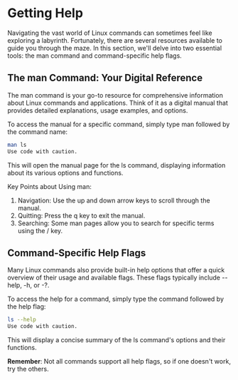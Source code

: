 # Getting Help

Navigating the vast world of Linux commands can sometimes feel like exploring a labyrinth. Fortunately, there are several resources available to guide you through the maze. In this section, we'll delve into two essential tools: the man command and command-specific help flags.

## The man Command: Your Digital Reference

The man command is your go-to resource for comprehensive information about Linux commands and applications. Think of it as a digital manual that provides detailed explanations, usage examples, and options.

To access the manual for a specific command, simply type man followed by the command name:

```zsh
man ls
Use code with caution.
```

This will open the manual page for the ls command, displaying information about its various options and functions.

Key Points about Using man:

1. Navigation: Use the up and down arrow keys to scroll through the manual.
2. Quitting: Press the q key to exit the manual.
3. Searching: Some man pages allow you to search for specific terms using the / key.

## Command-Specific Help Flags

Many Linux commands also provide built-in help options that offer a quick overview of their usage and available flags. These flags typically include --help, -h, or -?.

To access the help for a command, simply type the command followed by the help flag:

```zsh
ls --help
Use code with caution.
```

This will display a concise summary of the ls command's options and their functions.

**Remember**: Not all commands support all help flags, so if one doesn't work, try the others.
